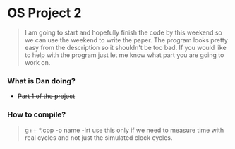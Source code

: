 # OS Project 2

> I am going to start and hopefully finish the code by this weekend so we can use the weekend to write the paper. The program looks pretty easy from the description so it shouldn't be too bad. If you would like to help with the program just let me know what part you are going to work on.

### What is Dan doing?
* ~~Part 1 of the project~~

### How to compile?
> g++ *.cpp -o name -lrt use this only if we need to measure time with real cycles and not just the simulated clock cycles.
